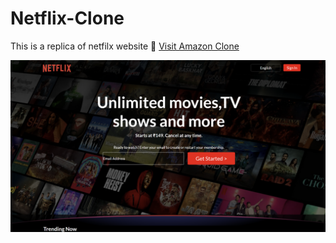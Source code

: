 # Netflix-Clone
This is a replica of netfilx website
🔗 [Visit Amazon Clone](https://princekumar731.github.io/Netflix-Clone/)

![Banner](images/Screenshot%202025-07-24%20202327.png)
